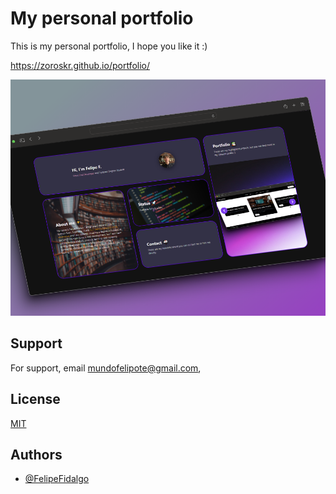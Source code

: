 # My personal portfolio

This is my personal portfolio, I hope you like it :) 

https://zoroskr.github.io/portfolio/

![example-image-portfolio](/src/images/portfolio.png)



## Support

For support, email mundofelipote@gmail.com,


## License

[MIT](https://choosealicense.com/licenses/mit/)


## Authors

- [@FelipeFidalgo](https://www.github.com/zoroskr)


